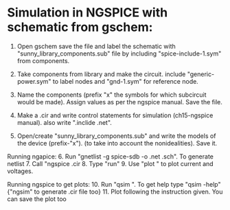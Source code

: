 Simulation in NGSPICE with schematic from gschem:
=================================================

1.  Open gschem save the file and label the schematic with "sunny_library_components.sub" file by including "spice-include-1.sym" from components.

2.  Take components from library and make the circuit. include "generic-power.sym" to label nodes and "gnd-1.sym" for reference node.

3.  Name the components (prefix "x" the symbols for which subcircuit would be made). Assign values as per the ngspice manual. Save the file.

4.  Make a <same name>.cir and write control statements for simulation (ch15-ngspice manual). also write ".inclide <file name>.net".

5.  Open/create "sunny_library_components.sub" and write the models of the device (prefix-"x"). (to take into account the nonidealities). Save it.


Running ngapice:
6.  Run "gnetlist -g spice-sdb -o <file name>.net <file name>.sch". To generate netlist
7.  Call "ngspice <file name>.cir
8.  Type "run"
9.  Use "plot <node name>" to plot current and voltages.


Running ngspice to get plots:
10. Run "qsim <file name>". To get help type "qsim -help"
    {"ngsim" to generate .cir file too}
11. Plot following the instruction given. You can save the plot too
